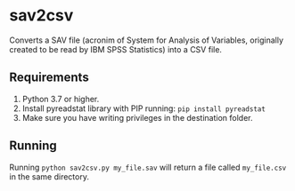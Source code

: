 # sav2csv
Converts a SAV file (acronim of System for Analysis of Variables, originally created to be read by IBM SPSS Statistics) into a CSV file.

## Requirements
1. Python 3.7 or higher.
2. Install pyreadstat library with PIP running:
`pip install pyreadstat`
3. Make sure you have writing privileges in the destination folder.

## Running
Running `python sav2csv.py my_file.sav` will return a file called `my_file.csv` in the same directory.
